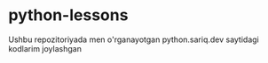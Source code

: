 # python-lessons
Ushbu repozitoriyada men o'rganayotgan python.sariq.dev saytidagi kodlarim joylashgan
